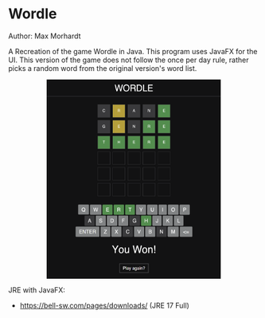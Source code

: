 # Wordle
Author: Max Morhardt

A Recreation of the game Wordle in Java. This program uses JavaFX for the UI. This version of the game does not follow the once per day rule, rather picks a random word from the original version's word list.

<p align="center" width="100%">
  <img src="./assets/game_preview.png" width="350" height="400" align="center">
</p>

JRE with JavaFX:
- https://bell-sw.com/pages/downloads/ (JRE 17 Full)
